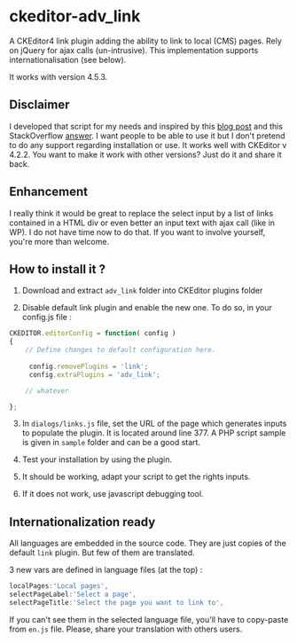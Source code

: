 ckeditor-adv_link
=================

A CKEditor4 link plugin adding the ability to link to local (CMS) pages. Rely on jQuery for ajax calls (un-intrusive).
This implementation supports internationalisation (see below).

It works with version 4.5.3.

Disclaimer
----------

I developed that script for my needs and inspired by this [blog post](http://blog.xoundboy.com/?p=393) and this StackOverflow [answer](http://stackoverflow.com/questions/5293920/ckeditor-dynamic-select-in-a-dialog). I want people to be able to use it but I don't pretend to do any support regarding installation or use. It works well with CKEditor v 4.2.2. You want to make it work with other versions? Just do it and share it back.


Enhancement
-----------

I really think it would be great to replace the select input by a list of links contained in a HTML div or even better an input text with ajax call (like in WP). I do not have time now to do that. If you want to involve yourself, you're more than welcome.


How to install it ?
--------------------

1) Download and extract `adv_link` folder into CKEditor plugins folder

2) Disable default link plugin and enable the new one. To do so, in your config.js file :

```javascript
CKEDITOR.editorConfig = function( config )
{
	// Define changes to default configuration here.
	 
	 config.removePlugins = 'link';
	 config.extraPlugins = 'adv_link';

	// whatever

};
```

3) In `dialogs/links.js` file, set the URL of the page which generates inputs to populate the plugin. It is located around line 377. A PHP script sample is given in `sample` folder and can be a good start.

4) Test your installation by using the plugin.

5) It should be working, adapt your script to get the rights inputs.

6) If it does not work, use javascript debugging tool.


Internationalization ready
--------------------------

All languages are embedded in the source code. They are just copies of the default `link` plugin. But few of them are translated.

3 new vars are defined in language files (at the top) :

```javascript
localPages:'Local pages',
selectPageLabel:'Select a page',
selectPageTitle:'Select the page you want to link to',
```

If you can't see them in the selected language file, you'll have to copy-paste from `en.js` file. Please, share your translation with others users.
